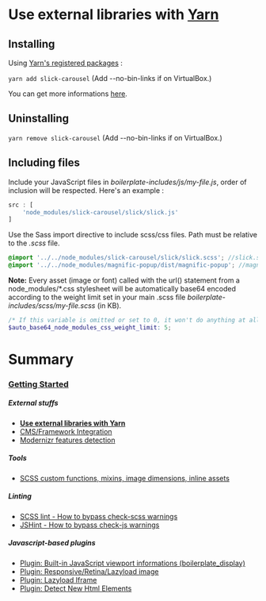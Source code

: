# Use external libraries with [Yarn](https://yarnpkg.com/lang/en/docs/cli/add/)

## Installing

Using [Yarn's registered packages](https://yarnpkg.com/) :

`yarn add slick-carousel` (Add --no-bin-links if on VirtualBox.)

You can get more informations [here](https://yarnpkg.com/lang/en/docs/cli/add/).

## Uninstalling

`yarn remove slick-carousel` (Add --no-bin-links if on VirtualBox.)

## Including files

Include your JavaScript files in *boilerplate-includes/js/my-file.js*, order of inclusion will be respected. Here's an example :

```js
src : [
    'node_modules/slick-carousel/slick/slick.js'
]
```

Use the Sass import directive to include scss/css files. Path must be relative to the *.scss* file.

```scss
@import '../../node_modules/slick-carousel/slick/slick.scss'; //slick.scss
@import '../../node_modules/magnific-popup/dist/magnific-popup'; //magnific-popup.css
```

**Note:** Every asset (image or font) called with the url() statement from a node_modules/*.css stylesheet will be 
automatically base64 encoded according to the weight limit set in your main .scss file 
*boilerplate-includes/scss/my-file.scss* (in KB).

```scss
/* If this variable is omitted or set to 0, it won't do anything at all. */
$auto_base64_node_modules_css_weight_limit: 5;
```

# Summary

### [Getting Started](./readme.md)

##### External stuffs

- **[Use external libraries with Yarn](./external-libraries.md)**
- [CMS/Framework Integration](./cms-framework.md)
- [Modernizr features detection](./modernizr.md)

##### Tools

- [SCSS custom functions, mixins, image dimensions, inline assets](./scss-functions.md)

##### Linting

- [SCSS lint - How to bypass check-scss warnings](./scss-lint.md)
- [JSHint - How to bypass check-js warnings](./jshint.md)

##### Javascript-based plugins

- [Plugin: Built-in JavaScript viewport informations (boilerplate_display)](./viewport-framework.md)
- [Plugin: Responsive/Retina/Lazyload image](./responsive-image-plugin.md)
- [Plugin: Lazyload Iframe](./lazyload-iframe.md)
- [Plugin: Detect New Html Elements](./detect-new-html-elements.md)